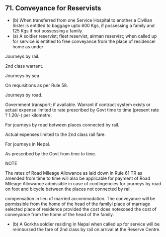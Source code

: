 ## 71. Conveyance for Reservists

- (b) When transferred from one Service Hospital to another a Civilian Sister is entitled to baggage upto 600 Kgs, if possessing a family and 125 Kgs if not possessing a family.
- (a) A soldier reservist; fleet reservist, airman reservist; when called up for service is entitled to free conveyance from the place of residencel home as under

Journeys by rail.

2nd class warrant.

Journeys by sea

On requisitions as per Rule 58.

Journeys by road.

Government transport; if available. Warrant if contract system exists or actual expense limited to rate prescribed by Govt time to time (present rate ? 1.20/-) per kilometre.

For journeys by road between places connected by rail.

Actual expenses limited to the 2nd class rail fare.

For journeys in Nepal.

As prescribed by the Govt from time to time.

NOTE

The rates of Road Mileage Allowance as laid down in Rule 61 TR as amended from time to time will also be applicable for payment of Road Mileage Allowance admissible in case of contingencies for journeys by road on foot and bicycle between the places not connected by rail.

compensation in lieu of married accommodation. The conveyance will be permissible from the home of the head of the familyl place of marriage selected place of residence provided the cost does notexceed the cost of conveyance from the home of the head of the family.

- (b) A Gorkha soldier residing in Nepal when called up for service will be reimbursed the fare of 2nd class by rail on arrival at the Reserve Centre.
